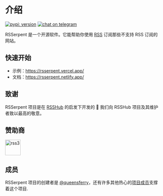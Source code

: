 # 介绍

[![pypi: version](https://img.shields.io/pypi/v/rsserpent)](https://pypi.org/project/rsserpent/)
[![chat on telegram](https://img.shields.io/badge/chat%20on-telegram-blue.svg)](https://t.me/rsserpent)

RSSerpent 是一个开源软件。它能帮助你使用 [RSS](https://zh.wikipedia.org/wiki/RSS) 订阅那些不支持 RSS 订阅的网站。

## 快速开始

- 示例：<https://rsserpent.vercel.app/>
- 文档：<https://rsserpent.netlify.app/>

## 致谢
RSSerpent 项目是在 [RSSHub](https://github.com/DIYgod/RSSHub) 的启发下开发的 🎉 我们向 RSSHub 项目及其维护者致以最高的敬意。

## 赞助商

<a href="https://linktr.ee/rss3" target="_blank"><img alt="rss3" src="https://rss3.io/assets/images/Logo.svg" style="height:50px"/></a>

## 成员

RSSerpent 项目的创建者是 [@queensferry](https://github.com/queensferryme/)，还有许多其他热心的[项目成员](https://github.com/orgs/RSSerpent/people)支撑着这个项目.
